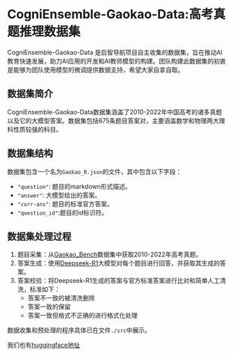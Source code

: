 # CogniEnsemble-Gaokao-Data:高考真题推理数据集
CogniEnsemble-Gaokao-Data 是启智导航项目自主收集的数据集，旨在推动AI教育快速发展，助力AI应用的开发和AI教师模型的构建。团队构建此数据集的初衷是能够为团队使用模型的微调提供数据支持，希望大家自拿自取。

## 数据集简介
CogniEnsemble-Gaokao-Data数据集涵盖了2010-2022年中国高考的诸多真题以及它的大模型答案。数据集包括675条题目答案对，主要涵盖数学和物理两大理科性质较强的科目。

## 数据集结构
数据集包含一个名为`Gaokao_R.json`的文件，其中包含以下字段：

- `"question"`: 题目的markdown形式描述。
- `"answer"`: 大模型给出的答案。
- `"corr-ans"`: 题目的标准官方答案。
- `"question_id"`:题目的id标识符。

## 数据集处理过程
1. 题目采集：从[Gaokao_Bench](https://github.com/OpenLMLab/GAOKAO-Bench)数据集中获取2010-2022年高考真题。
2. 答案生成：使用[Deepseek-R1](https://github.com/deepseek-ai/DeepSeek-R1)大模型对每个题目进行回答，并获取其生成的答案。
3. 答案校验：将Deepseek-R1生成的答案与官方标准答案进行比对和简单人工清洗，标准如下：
    - 答案不一致的被清洗删除
    - 答案一致的保留
    - 答案一致但格式不正确的进行格式化处理

数据收集和预处理的程序具体已在文件`./src`中展示。

我们也有[huggingface地址](https://huggingface.co/datasets/Interstellar174/Gaokao-LLM-data)
